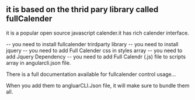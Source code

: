 ## it is based on the thrid pary library called fullCalender 
it is a popular open source javascript calender.it has rich calender interface.

-- you need to install fullcalender trirdparty library
-- you need to install jquery 
-- you need to add Full Calender css in styles array
-- you need to add Jquery Dependency 
-- you need to add Full Calendr (.js) file to scripts array in angularcli.json file. 

There is a full documentation available for fullcalender control usage...

When you add them to angluarCLI.Json file, it will make sure to bundle them all.
